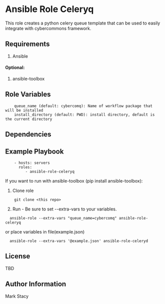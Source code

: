 Ansible Role Celeryq
=========

This role creates a python celery queue template that can be used to easily integrate with cybercommons framework.

Requirements
------------
1. Ansible

#### Optional:

1. ansible-toolbox


Role Variables
--------------
```
    queue_name (default: cybercomq): Name of workflow package that will be installed
    install_directory (default: PWD): install directory, default is the current directory
```
Dependencies
------------

Example Playbook
----------------

```
    - hosts: servers
      roles:
         - ansible-role-celeryq
```

If you want to run with ansible-toolbox (pip install ansible-toolbox):

1. Clone role

```
    git clone <this repo>
```

2. Run - Be sure to set --extra-vars to your variables.

```  
  ansible-role --extra-vars "queue_name=cybercomq" ansible-role-celeryq

```
or place variables in file(example.json)

```  
  ansible-role --extra-vars '@example.json' ansible-role-celeryd
```

License
-------

TBD

Author Information
------------------

Mark Stacy
